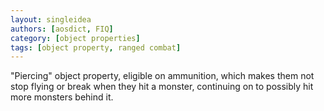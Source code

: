 ```yaml
---
layout: singleidea
authors: [aosdict, FIQ]
category: [object properties]
tags: [object property, ranged combat]
---
```

"Piercing" object property, eligible on ammunition, which makes them not stop flying or break when they hit a monster, continuing on to possibly hit more monsters behind it.
